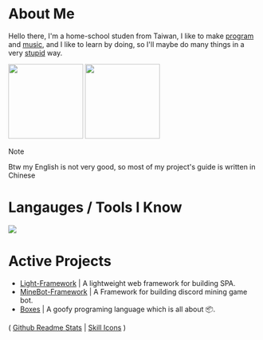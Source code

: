 # About Me

Hello there, I'm a home-school studen from Taiwan, I like to make [program](#active-projects) and [music](https://soundcloud.com/lmusic_tw), and I like to learn by doing, so I'll maybe do many things in a very [stupid](https://en.wikipedia.org/wiki/Stupidity) way.

<image src="https://github-readme-stats.vercel.app/api/top-langs/?username=lmantw&theme=dracula&layout=compact" height="150px"> <image src="https://github-readme-stats.vercel.app/api?username=lmantw&theme=dracula" height="150px">

> [!NOTE]
> Btw my English is not very good, so most of my project's guide is written in Chinese

# Langauges / Tools I Know

<image src="https://skillicons.dev/icons?i=nodejs,js,html,css,docker,neovim">

# Active Projects

* [Light-Framework](https://github.com/LmanTW/Light-Framework) | A lightweight web framework for building SPA.
* [MineBot-Framework](https://github.com/Mine-Bot-Project/MineBot-Framework) | A Framework for building discord mining game bot.
* [Boxes](https://github.com/LmanTW/Boxes) | A goofy programing language which is all about 📦.

( [Github Readme Stats](https://github.com/anuraghazra/github-readme-stats) | [Skill Icons](https://github.com/tandpfun/skill-icons) )

